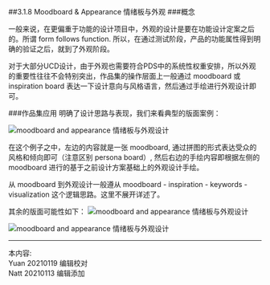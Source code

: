 ##3.1.8 Moodboard & Appearance 情绪板与外观
###概念

一般来说，在更偏重于功能的设计项目中，外观的设计是要在功能设计定案之后的。所谓 form follows function. 所以，在通过测试阶段，产品的功能属性得到明确的验证之后，就到了外观阶段。

对于大部分UCD设计，由于外观也需要符合PDS中的系统性权重安排，所以外观的重要性往往不会特别突出，作品集的操作层面上一般通过 moodboard 或 inspiration board 表达一下设计意向与风格语言，然后通过手绘进行外观设计即可。


###作品集应用
明确了设计思路与表现，我们来看典型的版面案例：

![moodboard and appearance 情绪板与外观设计](http://kitpic.makebi.net/2021/id_18.jpg)

在这个例子之中，左边的内容就是一张 moodboard, 通过拼图的形式表达受众的风格和倾向即可（注意区别 persona board）, 然后右边的手绘内容即根据左侧的 moodboard 进行的基于之前设计方案基础上的外观设计手绘。

从 moodboard 到外观设计一般遵从 moodboard - inspiration - keywords - visualization 这个逻辑思路。这里不展开详述了。

其余的版面可能性如下：
![moodboard and appearance 情绪板与外观设计](http://kitpic.makebi.net/2021/id_19.jpg)



![moodboard and appearance 情绪板与外观设计](http://kitpic.makebi.net/2021/id_20.jpg)


---
本内容:    
Yuan 20210119 编辑校对  
Natt 20210113 编辑添加
